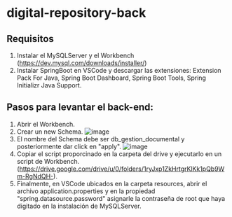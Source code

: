 # digital-repository-back

Requisitos
------------------
1. Instalar el MySQLServer y el Workbench (https://dev.mysql.com/downloads/installer/)
2. Instalar SpringBoot en VSCode y descargar las extensiones: Extension Pack For Java, Spring Boot Dashboard, Spring Boot Tools, Spring Initializr Java Support.

Pasos para levantar el back-end:
------------------

1. Abrir el Workbench.
2. Crear un new Schema.
![image](https://github.com/project-II-unicauca-2023-2/digital-repository-back/assets/99036946/91eb5934-b14a-45f7-84e2-15d1b2c7c55d)
4. El nombre del Schema debe ser db_gestion_documental y posteriormente dar click en "apply". ![image](https://github.com/project-II-unicauca-2023-2/digital-repository-back/assets/99036946/0d536482-a442-48de-b1f5-0f42bdaddc85)
5. Copiar el script proporcinado en la carpeta del drive y ejecutarlo en un script de Workbench. (https://drive.google.com/drive/u/0/folders/1ryJxp1ZkHrtgrKlKk1pQb9Wm-RgNdQH-).
6. Finalmente, en VSCode ubicados en la carpeta resources, abrir el archivo application.properties y en la propiedad "spring.datasource.password" asignarle la contraseña de root que haya digitado en la instalación de MySQLServer.
